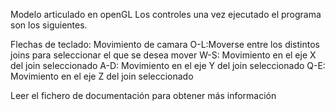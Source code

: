 Modelo articulado en openGL
Los controles una vez ejecutado el programa son los siguientes.

Flechas de teclado: Movimiento de camara
O-L:Moverse entre los distintos joins para seleccionar el que se desea mover
W-S: Movimiento en el eje X del join seleccionado
A-D: Movimiento en el eje Y del join seleccionado
Q-E: Movimiento en el eje Z del join seleccionado


Leer el fichero de documentación para obtener más información
